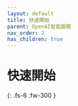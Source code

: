 ```yaml
---
layout: default
title: 快速開始
parent: OpenAI智能服務 
nav_order: 2
has_children: true
---
```


# 快速開始

{: .fs-6 .fw-300 }